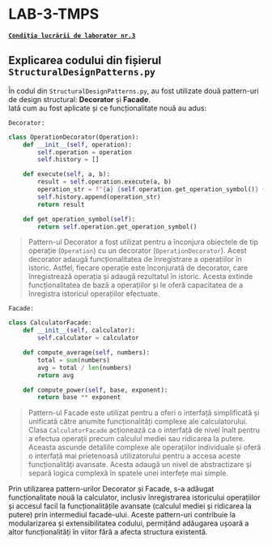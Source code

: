 # LAB-3-TMPS

[**`Condiția lucrării de laborator nr.3`**](https://github.com/MihaiGaidau/TMPS-LABs/tree/9aeeeeb68abfb9d749f7b0c296fb914972139f86/Lab%233)

## Explicarea codului din fișierul `StructuralDesignPatterns.py`

În codul din `StructuralDesignPatterns.py`, au fost utilizate două pattern-uri de design structural: **Decorator** și **Facade**.<br> Iată cum au fost aplicate și ce funcționalitate nouă au adus:

`Decorator:`

```python
class OperationDecorator(Operation):
    def __init__(self, operation):
        self.operation = operation
        self.history = []

    def execute(self, a, b):
        result = self.operation.execute(a, b)
        operation_str = f"{a} {self.operation.get_operation_symbol()} {b} = {result}"
        self.history.append(operation_str)
        return result

    def get_operation_symbol(self):
        return self.operation.get_operation_symbol()
```

> Pattern-ul Decorator a fost utilizat pentru a înconjura obiectele de tip operație (`Operation`) cu un decorator (`OperationDecorator`). Acest decorator adaugă funcționalitatea de înregistrare a operațiilor în istoric. Astfel, fiecare operație este înconjurată de decorator, care înregistrează operația și adaugă rezultatul în istoric. Acesta extinde funcționalitatea de bază a operațiilor și le oferă capacitatea de a înregistra istoricul operațiilor efectuate.

`Facade:`

```python
class CalculatorFacade:
    def __init__(self, calculator):
        self.calculator = calculator

    def compute_average(self, numbers):
        total = sum(numbers)
        avg = total / len(numbers)
        return avg

    def compute_power(self, base, exponent):
        return base ** exponent
```

> Pattern-ul Facade este utilizat pentru a oferi o interfață simplificată și unificată către anumite funcționalități complexe ale calculatorului. Clasa `CalculatorFacade` acționează ca o interfață de nivel înalt pentru a efectua operații precum calculul mediei sau ridicarea la putere. Aceasta ascunde detaliile complexe ale operațiilor individuale și oferă o interfață mai prietenoasă utilizatorului pentru a accesa aceste funcționalități avansate. Acesta adaugă un nivel de abstractizare și separă logica complexă în spatele unei interfețe mai simple.

Prin utilizarea pattern-urilor Decorator și Facade, s-a adăugat funcționalitate nouă la calculator, inclusiv înregistrarea istoricului operațiilor și accesul facil la funcționalitățile avansate (calculul mediei și ridicarea la putere) prin intermediul facade-ului. Aceste pattern-uri contribuie la modularizarea și extensibilitatea codului, permițând adăugarea ușoară a altor funcționalități în viitor fără a afecta structura existentă.
